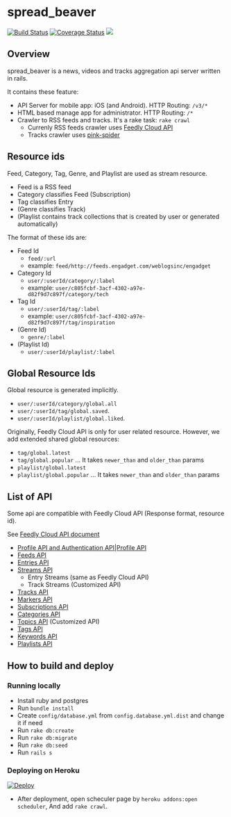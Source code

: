 # spread_beaver

[![Build Status](https://travis-ci.org/kumabook/spread_beaver.svg?branch=master)](https://travis-ci.org/kumabook/spread_beaver)
[![Coverage Status](https://coveralls.io/repos/github/kumabook/spread_beaver/badge.svg?branch=master)](https://coveralls.io/github/kumabook/spread_beaver?branch=master)
<a href="https://codeclimate.com/github/kumabook/spread_beaver"><img src="https://codeclimate.com/github/kumabook/spread_beaver/badges/gpa.svg" /></a>

## Overview

spread_beaver is a news, videos and tracks
aggregation api server written in rails.

It contains these feature:
- API Server for mobile app: iOS (and Android). HTTP Routing: `/v3/*`
- HTML based manage app for administrator. HTTP Routing: `/*`
- Crawler to RSS feeds and tracks. It's a rake task: `rake crawl`
  - Currenly RSS feeds crawler uses [Feedly Cloud API](https://developer.feedly.com/)
  - Tracks crawler uses [pink-spider](https://github.com/kumabook/pink-spider)


## Resource ids

Feed, Category, Tag, Genre, and Playlist are used as stream resource.

- Feed is a RSS feed
- Category classifies Feed (Subscription)
- Tag classifies Entry
- (Genre classifies Track)
- (Playlist contains track collections that is created by user or generated automatically)

The format of these ids are:

- Feed Id
  - `feed/:url`
  - example: `feed/http://feeds.engadget.com/weblogsinc/engadget`
- Category Id
  - `user/:userId/category/:label`
  - example: `user/c805fcbf-3acf-4302-a97e-d82f9d7c897f/category/tech`
- Tag Id
  - `user/:userId/tag/:label`
  - example: `user/c805fcbf-3acf-4302-a97e-d82f9d7c897f/tag/inspiration`
- (Genre Id)
  - `genre/:label`
- (Playlist Id)
  - `user/:userId/playlist/:label`

## Global Resource Ids

Global resource is generated implicitly.


- `user/:userId/category/global.all`
- `user/:userId/tag/global.saved`.
- `user/:userId/playlist/global.liked`.

Originally, Feedly Cloud API is only for user related resource. However, we add extended shared global resources:

- `tag/global.latest`
- `tag/global.popular` ... It takes `newer_than` and `older_than` params
- `playlist/global.latest`
- `playlist/global.popular` ... It takes `newer_than` and `older_than` params

## List of API

Some api are compatible with Feedly Cloud API (Response format, resource id).

See [Feedly Cloud API document](https://developer.feedly.com/v3/)


- [Profile API and Authentication API|Profile API](doc/profile_api.md)
- [Feeds API](doc/feeds_api.md)
- [Entries API](doc/entries_api.md)
- [Streams API](doc/streams_api.md)
  - Entry Streams (same as Feedly Cloud API)
  - Track Streams (Customized API)
- [Tracks API](doc/tracks_api.md)
- [Markers API](doc/markers_api.md)
- [Subscriptions API](doc/subscriptions_api.md)
- [Categories API](doc/categories_api.md)
- [Topics API](doc/topics_api.md) (Customized API)
- [Tags API](doc/tags_api.md)
- [Keywords API](doc/keywords_api.md)
- [Playlists API](doc/playlists_api.md)

## How to build and deploy

### Running locally

- Install ruby and postgres
- Run  `bundle install`
- Create `config/database.yml` from `config.database.yml.dist` and change it if need
- Run `rake db:create`
- Run `rake db:migrate`
- Run `rake db:seed`
- Run `rails s`

### Deploying on Heroku

[![Deploy](https://www.herokucdn.com/deploy/button.png)](https://heroku.com/deploy)

- After deployment, open scheculer page by `heroku addons:open scheduler`,
And add `rake crawl`.
